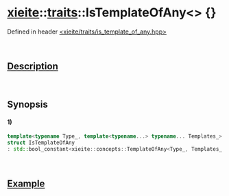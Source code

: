 # [xieite](../../xieite.md)\:\:[traits](../../traits.md)\:\:IsTemplateOfAny\<\> \{\}
Defined in header [<xieite/traits/is_template_of_any.hpp>](../../../include/xieite/traits/is_template_of_any.hpp)

&nbsp;

## [Description](../concepts/template_of_any.md#Description)

&nbsp;

## Synopsis
#### 1)
```cpp
template<typename Type_, template<typename...> typename... Templates_>
struct IsTemplateOfAny
: std::bool_constant<xieite::concepts::TemplateOfAny<Type_, Templates_...>> {};
```

&nbsp;

## [Example](../concepts/template_of_any.md#Example)

